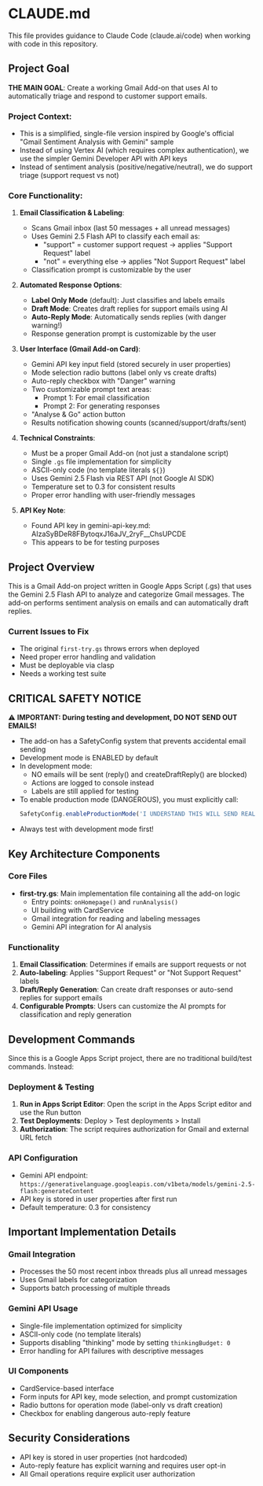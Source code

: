 # CLAUDE.md

This file provides guidance to Claude Code (claude.ai/code) when working with code in this repository.

## Project Goal

**THE MAIN GOAL**: Create a working Gmail Add-on that uses AI to automatically triage and respond to customer support emails.

### Project Context:
- This is a simplified, single-file version inspired by Google's official "Gmail Sentiment Analysis with Gemini" sample
- Instead of using Vertex AI (which requires complex authentication), we use the simpler Gemini Developer API with API keys
- Instead of sentiment analysis (positive/negative/neutral), we do support triage (support request vs not)

### Core Functionality:

1. **Email Classification & Labeling**:
   - Scans Gmail inbox (last 50 messages + all unread messages)
   - Uses Gemini 2.5 Flash API to classify each email as:
     - "support" = customer support request → applies "Support Request" label
     - "not" = everything else → applies "Not Support Request" label
   - Classification prompt is customizable by the user

2. **Automated Response Options**:
   - **Label Only Mode** (default): Just classifies and labels emails
   - **Draft Mode**: Creates draft replies for support emails using AI
   - **Auto-Reply Mode**: Automatically sends replies (with danger warning!)
   - Response generation prompt is customizable by the user

3. **User Interface (Gmail Add-on Card)**:
   - Gemini API key input field (stored securely in user properties)
   - Mode selection radio buttons (label only vs create drafts)
   - Auto-reply checkbox with "Danger" warning
   - Two customizable prompt text areas:
     - Prompt 1: For email classification
     - Prompt 2: For generating responses
   - "Analyse & Go" action button
   - Results notification showing counts (scanned/support/drafts/sent)

4. **Technical Constraints**:
   - Must be a proper Gmail Add-on (not just a standalone script)
   - Single `.gs` file implementation for simplicity
   - ASCII-only code (no template literals `${}`)
   - Uses Gemini 2.5 Flash via REST API (not Google AI SDK)
   - Temperature set to 0.3 for consistent results
   - Proper error handling with user-friendly messages

5. **API Key Note**:
   - Found API key in gemini-api-key.md: AIzaSyBDeR8FBytoqxJ16aJV_2ryF__ChsUPCDE
   - This appears to be for testing purposes

## Project Overview

This is a Gmail Add-on project written in Google Apps Script (.gs) that uses the Gemini 2.5 Flash API to analyze and categorize Gmail messages. The add-on performs sentiment analysis on emails and can automatically draft replies.

### Current Issues to Fix
- The original `first-try.gs` throws errors when deployed
- Need proper error handling and validation
- Must be deployable via clasp
- Needs a working test suite

## CRITICAL SAFETY NOTICE

⚠️ **IMPORTANT: During testing and development, DO NOT SEND OUT EMAILS!**

- The add-on has a SafetyConfig system that prevents accidental email sending
- Development mode is ENABLED by default
- In development mode:
  - NO emails will be sent (reply() and createDraftReply() are blocked)
  - Actions are logged to console instead
  - Labels are still applied for testing
- To enable production mode (DANGEROUS), you must explicitly call:
  ```javascript
  SafetyConfig.enableProductionMode('I UNDERSTAND THIS WILL SEND REAL EMAILS');
  ```
- Always test with development mode first!

## Key Architecture Components

### Core Files
- **first-try.gs**: Main implementation file containing all the add-on logic
  - Entry points: `onHomepage()` and `runAnalysis()`
  - UI building with CardService
  - Gmail integration for reading and labeling messages
  - Gemini API integration for AI analysis

### Functionality
1. **Email Classification**: Determines if emails are support requests or not
2. **Auto-labeling**: Applies "Support Request" or "Not Support Request" labels
3. **Draft/Reply Generation**: Can create draft responses or auto-send replies for support emails
4. **Configurable Prompts**: Users can customize the AI prompts for classification and reply generation

## Development Commands

Since this is a Google Apps Script project, there are no traditional build/test commands. Instead:

### Deployment & Testing
1. **Run in Apps Script Editor**: Open the script in the Apps Script editor and use the Run button
2. **Test Deployments**: Deploy > Test deployments > Install
3. **Authorization**: The script requires authorization for Gmail and external URL fetch

### API Configuration
- Gemini API endpoint: `https://generativelanguage.googleapis.com/v1beta/models/gemini-2.5-flash:generateContent`
- API key is stored in user properties after first run
- Default temperature: 0.3 for consistency

## Important Implementation Details

### Gmail Integration
- Processes the 50 most recent inbox threads plus all unread messages
- Uses Gmail labels for categorization
- Supports batch processing of multiple threads

### Gemini API Usage
- Single-file implementation optimized for simplicity
- ASCII-only code (no template literals)
- Supports disabling "thinking" mode by setting `thinkingBudget: 0`
- Error handling for API failures with descriptive messages

### UI Components
- CardService-based interface
- Form inputs for API key, mode selection, and prompt customization
- Radio buttons for operation mode (label-only vs draft creation)
- Checkbox for enabling dangerous auto-reply feature

## Security Considerations
- API key is stored in user properties (not hardcoded)
- Auto-reply feature has explicit warning and requires user opt-in
- All Gmail operations require explicit user authorization